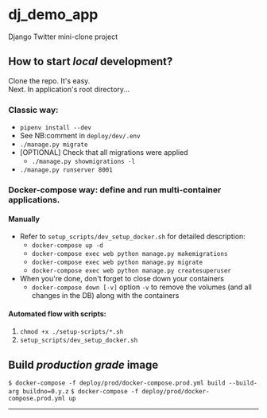 # dj_demo_app
Django Twitter mini-clone project

## How to start _local_ development?
Clone the repo. It's easy.  
Next. In application's root directory...

### Classic way:

- `pipenv install --dev`
- See NB:comment in `deploy/dev/.env`
- `./manage.py migrate`
- [OPTIONAL] Check that all migrations were applied
  - `./manage.py showmigrations -l`
- `./manage.py runserver 8001`

### Docker-compose way: define and run multi-container applications.

#### Manually

- Refer to `setup_scripts/dev_setup_docker.sh` for detailed description:
  - `docker-compose up -d`
  - `docker-compose exec web python manage.py makemigrations`
  - `docker-compose exec web python manage.py migrate`
  - `docker-compose exec web python manage.py createsuperuser`
- When you're done, don't forget to close down your containers
  - `docker-compose down [-v]` option `-v` to remove the volumes (and all changes in the DB) along with the containers

#### Automated flow with scripts:

1. `chmod +x ./setup-scripts/*.sh`
3. `setup_scripts/dev_setup_docker.sh`

## Build _production grade_ image

`$ docker-compose -f deploy/prod/docker-compose.prod.yml build --build-arg buildno=0.y.z`
`$ docker-compose -f deploy/prod/docker-compose.prod.yml up`

[comment]: <> (# build the flask container)

[comment]: <> (docker build -t prakhar1989/foodtrucks-web .)

[comment]: <> (# create the network)

[comment]: <> (docker network create foodtrucks-net)

[comment]: <> (# start the ES container)

[comment]: <> (docker run -d --name es --net foodtrucks-net -p 9200:9200 -p 9300:9300 -e "discovery.type=single-node")

[comment]: <> (docker.elastic.co/elasticsearch/elasticsearch:6.3.2)

[comment]: <> (# start the flask app container)

[comment]: <> (docker run -d --net foodtrucks-net -p 5000:5000 --name foodtrucks-web prakhar1989/foodtrucks-web)

----------------------------------------

[comment]: <> (init-user.sh)

[comment]: <> (set -e)

[comment]: <> (psql -v ON_ERROR_STOP=1 --username postgres <<-EOSQL CREATE DATABASE cars_db; CREATE USER cars_admin WITH PASSWORD ')

[comment]: <> (root'; ALTER ROLE cars_admin SET client_encoding TO 'utf8'; ALTER ROLE cars_admin SET default_transaction_isolation TO ')

[comment]: <> (read committed'; ALTER ROLE cars_admin SET timezone TO 'UTC'; GRANT ALL PRIVILEGES ON DATABASE cars_db TO cars_admin;)

[comment]: <> (EOSQL)